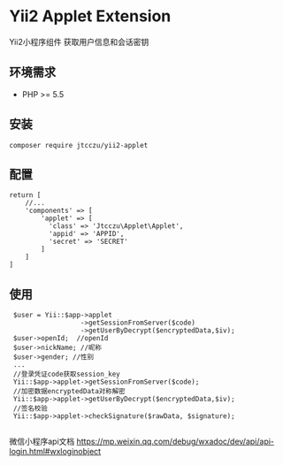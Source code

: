 # Yii2 Applet Extension

Yii2小程序组件 获取用户信息和会话密钥


## 环境需求

- PHP >= 5.5

## 安装

```
composer require jtcczu/yii2-applet
```

## 配置

```
return [
    //...
    'components' => [
        'applet' => [
          'class' => 'Jtcczu\Applet\Applet',
          'appid' => 'APPID',
          'secret' => 'SECRET'
        ]
    ]
]

```

## 使用

```
 $user = Yii::$app->applet
                  ->getSessionFromServer($code)
                  ->getUserByDecrypt($encryptedData,$iv);
 $user->openId;  //openId
 $user->nickName; //昵称
 $user->gender; //性别
 ...
 //登录凭证code获取session_key
 Yii::$app->applet->getSessionFromServer($code);
 //加密数据encryptedData对称解密
 Yii::$app->applet->getUserByDecrypt($encryptedData,$iv);
 //签名校验
 Yii::$app->applet->checkSignature($rawData, $signature);
 
```

微信小程序api文档
https://mp.weixin.qq.com/debug/wxadoc/dev/api/api-login.html#wxloginobject







